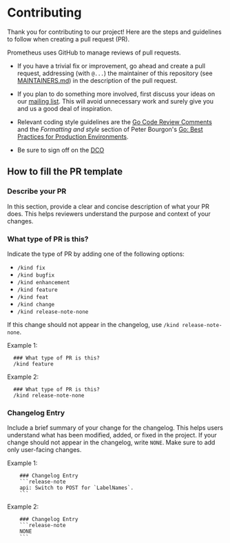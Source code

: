 # Contributing

Thank you for contributing to our project! Here are the steps and guidelines to follow when creating a pull request (PR).

Prometheus uses GitHub to manage reviews of pull requests.

* If you have a trivial fix or improvement, go ahead and create a pull request,
  addressing (with `@...`) the maintainer of this repository (see
  [MAINTAINERS.md](MAINTAINERS.md)) in the description of the pull request.

* If you plan to do something more involved, first discuss your ideas
  on our [mailing list](https://groups.google.com/forum/?fromgroups#!forum/prometheus-developers).
  This will avoid unnecessary work and surely give you and us a good deal
  of inspiration.

* Relevant coding style guidelines are the [Go Code Review
  Comments](https://code.google.com/p/go-wiki/wiki/CodeReviewComments)
  and the _Formatting and style_ section of Peter Bourgon's [Go: Best
  Practices for Production
  Environments](http://peter.bourgon.org/go-in-production/#formatting-and-style).

* Be sure to sign off on the [DCO](https://github.com/probot/dco#how-it-works)

## How to fill the PR template

### Describe your PR

In this section, provide a clear and concise description of what your PR does. This helps reviewers understand the purpose and context of your changes.

### What type of PR is this?

Indicate the type of PR by adding one of the following options:

- `/kind fix`
- `/kind bugfix`
- `/kind enhancement`
- `/kind feature`
- `/kind feat`
- `/kind change`
- `/kind release-note-none`

If this change should not appear in the changelog, use `/kind release-note-none`.

Example 1:
```
  ### What type of PR is this?
  /kind feature
```

Example 2:
```
  ### What type of PR is this?
  /kind release-note-none
```

### Changelog Entry

Include a brief summary of your change for the changelog. This helps users understand what has been modified, added, or fixed in the project. If your change should not appear in the changelog, write `NONE`. Make sure to add only user-facing changes.

Example 1:
```
	### Changelog Entry
	```release-note
	api: Switch to POST for `LabelNames`.
	```
```

Example 2:
```
	### Changelog Entry
	```release-note
	NONE
	```
```